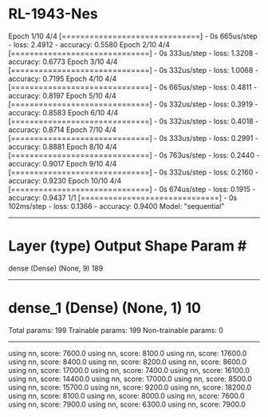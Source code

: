 # RL-1943-Nes
Epoch 1/10
4/4 [==============================] - 0s 665us/step - loss: 2.4912 - accuracy: 0.5580
Epoch 2/10
4/4 [==============================] - 0s 333us/step - loss: 1.3208 - accuracy: 0.6773
Epoch 3/10
4/4 [==============================] - 0s 332us/step - loss: 1.0068 - accuracy: 0.7195
Epoch 4/10
4/4 [==============================] - 0s 665us/step - loss: 0.4811 - accuracy: 0.8197
Epoch 5/10
4/4 [==============================] - 0s 332us/step - loss: 0.3919 - accuracy: 0.8583
Epoch 6/10
4/4 [==============================] - 0s 332us/step - loss: 0.4018 - accuracy: 0.8714
Epoch 7/10
4/4 [==============================] - 0s 333us/step - loss: 0.2991 - accuracy: 0.8881
Epoch 8/10
4/4 [==============================] - 0s 763us/step - loss: 0.2440 - accuracy: 0.9017
Epoch 9/10
4/4 [==============================] - 0s 332us/step - loss: 0.2160 - accuracy: 0.9230
Epoch 10/10
4/4 [==============================] - 0s 674us/step - loss: 0.1915 - accuracy: 0.9437
1/1 [==============================] - 0s 102ms/step - loss: 0.1366 - accuracy: 0.9400
Model: "sequential"
_________________________________________________________________
Layer (type)                 Output Shape              Param #
=================================================================
dense (Dense)                (None, 9)                 189
_________________________________________________________________
dense_1 (Dense)              (None, 1)                 10
=================================================================
Total params: 199
Trainable params: 199
Non-trainable params: 0
_______________________________________________________________
using nn, score:  7600.0
using nn, score:  8100.0
using nn, score:  17600.0
using nn, score:  8400.0
using nn, score:  8200.0
using nn, score:  8600.0
using nn, score:  17000.0
using nn, score:  7400.0
using nn, score:  16100.0
using nn, score:  14400.0
using nn, score:  17000.0
using nn, score:  8500.0
using nn, score:  15700.0
using nn, score:  9200.0
using nn, score:  18200.0
using nn, score:  8100.0
using nn, score:  8000.0
using nn, score:  7600.0
using nn, score:  7900.0
using nn, score:  6300.0
using nn, score:  7900.0
